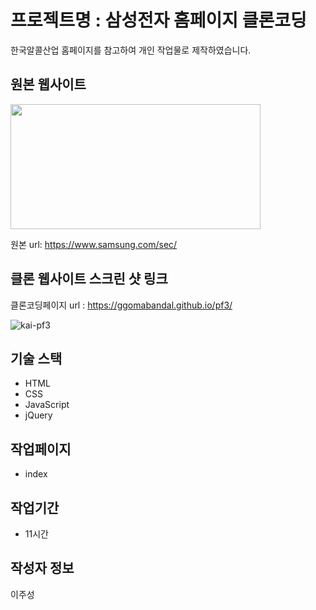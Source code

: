 # 프로젝트명 : 삼성전자 홈페이지 클론코딩
한국알콜산업 홈페이지를 참고하여 개인 작업물로 제작하였습니다.

## 원본 웹사이트
<img src="https://github.com/Ggomabandal/pf3/assets/142555219/33f5461a-f8e1-40bd-a1e3-c9b5159a2c81.png" width="400" height="200"/>

원본 url: https://www.samsung.com/sec/

## 클론 웹사이트 스크린 샷 링크
클론코딩페이지 url : https://ggomabandal.github.io/pf3/

![kai-pf3](https://github.com/Ggomabandal/pf3/assets/142555219/3965284d-9f05-402e-9e85-326a1460f8c7)



## 기술 스택
- HTML
- CSS
- JavaScript
- jQuery

## 작업페이지
- index

## 작업기간
- 11시간

## 작성자 정보
이주성
